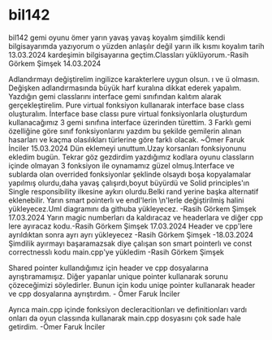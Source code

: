 # bil142
bil142 gemi oyunu
ömer yarın yavaş yavaş koyalım şimdilik kendi bilgisayarımda yazıyorum o yüzden anlaşılır değil yarın ilk kısmı koyalım 
tarih 13.03.2024
kardeşimin bilgisayarına geçtim.Classları yüklüyorum.-Rasih Görkem Şimşek
14.03.2024

Adlandırmayı değiştirelim ingilizce karakterlere uygun olsun. ı ve ü olmasın. Değişken adlandırmasında büyük harf kuralına dikkat ederek yapalım. Yazdığın gemi classlarını interface gemi sınıfından kalıtım alarak gerçekleştirelim. Pure virtual fonksiyon kullanarak interface base class oluşturalım. 
İnterface base classı pure virtual fonksiyonlarla oluşturdum kullanacağımız 3 gemi sınıfına interface üzerinden türettim. 3 Farklı gemi özelliğine göre sınıf fonksiyonlarını yazdım bu şekilde gemilerin alınan hasarları ve kaçma olasılıkları türlerine göre farklı olacak. 
~Ömer Faruk İnciler 15.03.2024
Dün eklemeyi unuttum.Uzay korsanları fonksiyonunu ekledim bugün. Tekrar göz gezdirdim yazdığımız kodlara oyunu classların içinde olmayan 3 fonksiyon ile oynamamız güzel olmuş.Interface ve sublarda olan overrided fonksiyonlar şeklinde olsaydı boşa kopyalamalar yapılmış olurdu,daha yavaş çalışırdı,boyut büyürdü ve Solid principles'ın Single responsibility ilkesine aykırı olurdu.Belki rand yerine başka alternatif eklenebilir. Yarın smart pointerlı ve endl'lerin \n'lerle değiştirilmiş halini yükleyecez.Uml diagramını da githuba yükleyecez. -Rasih Görkem Şimşek 17.03.2024
Yarın magic numberları da kaldıracaz ve headerlara ve diğer cpp lere ayıracaz kodu.-Rasih Görkem Şimşek 17.03.2024
Header ve cpp'lere ayrıldıktan sonra ayrı ayrı yükleyecez -Rasih Görkem Şimşek -18.03.2024
Şimdilik ayırmayı başaramazsak diye çalışan son smart pointerlı ve const correctnesslı kodu main.cpp'ye yükledim -Rasih Görkem Şimşek

Shared pointer kullandığımız için header ve cpp dosyalarına ayrıştıramamışız. Diğer yapanlar unique pointer kullanarak sorunu çözeceğimizi söyledirler. Bunun için kodu uniqe pointer kullanarak header ve cpp dosyalarına ayrıştırdım. - Ömer Faruk İnciler

Ayrıca main.cpp içinde fonksiyon decleracitionları ve definitionları vardı onları da oyun classında kullanarak main.cpp dosyasını çok sade hale getirdim. -Ömer Faruk İnciler
